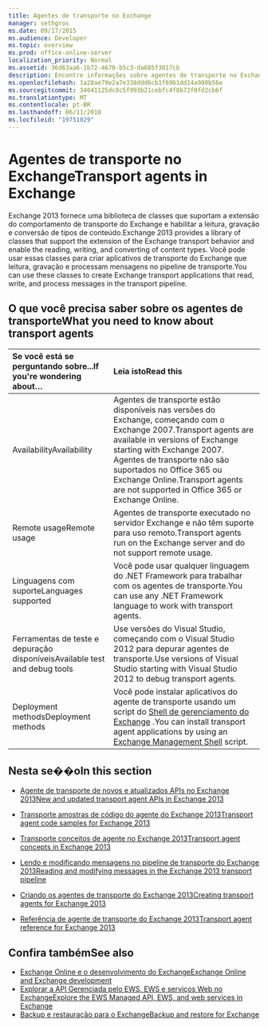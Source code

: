 ```yaml
---
title: Agentes de transporte no Exchange
manager: sethgros
ms.date: 09/17/2015
ms.audience: Developer
ms.topic: overview
ms.prod: office-online-server
localization_priority: Normal
ms.assetid: 36d63aa6-1b72-4670-b5c3-da685f3017cb
description: Encontre informações sobre agentes de transporte no Exchange 2013.
ms.openlocfilehash: 1a28ae79e2a7e338ddd6cb1f6961dd14a980b56e
ms.sourcegitcommit: 34041125dc8c5f993b21cebfc4f8b72f0fd2cb6f
ms.translationtype: MT
ms.contentlocale: pt-BR
ms.lasthandoff: 06/11/2018
ms.locfileid: "19751029"
---
```

# <a name="transport-agents-in-exchange"></a><span data-ttu-id="b0adb-103">Agentes de transporte no Exchange</span><span class="sxs-lookup"><span data-stu-id="b0adb-103">Transport agents in Exchange</span></span>
  
<span data-ttu-id="b0adb-104">Exchange 2013 fornece uma biblioteca de classes que suportam a extensão do comportamento de transporte do Exchange e habilitar a leitura, gravação e conversão de tipos de conteúdo.</span><span class="sxs-lookup"><span data-stu-id="b0adb-104">Exchange 2013 provides a library of classes that support the extension of the Exchange transport behavior and enable the reading, writing, and converting of content types.</span></span> <span data-ttu-id="b0adb-105">Você pode usar essas classes para criar aplicativos de transporte do Exchange que leitura, gravação e processam mensagens no pipeline de transporte.</span><span class="sxs-lookup"><span data-stu-id="b0adb-105">You can use these classes to create Exchange transport applications that read, write, and process messages in the transport pipeline.</span></span>
  
## <a name="what-you-need-to-know-about-transport-agents"></a><span data-ttu-id="b0adb-106">O que você precisa saber sobre os agentes de transporte</span><span class="sxs-lookup"><span data-stu-id="b0adb-106">What you need to know about transport agents</span></span>

|<span data-ttu-id="b0adb-107">Se você está se perguntando sobre...</span><span class="sxs-lookup"><span data-stu-id="b0adb-107">If you're wondering about…</span></span>|<span data-ttu-id="b0adb-108">Leia isto</span><span class="sxs-lookup"><span data-stu-id="b0adb-108">Read this</span></span>|
|:-----|:-----|
|<span data-ttu-id="b0adb-109">Availability</span><span class="sxs-lookup"><span data-stu-id="b0adb-109">Availability</span></span>  <br/> |<span data-ttu-id="b0adb-110">Agentes de transporte estão disponíveis nas versões do Exchange, começando com o Exchange 2007.</span><span class="sxs-lookup"><span data-stu-id="b0adb-110">Transport agents are available in versions of Exchange starting with Exchange 2007.</span></span> <span data-ttu-id="b0adb-111">Agentes de transporte não são suportados no Office 365 ou Exchange Online.</span><span class="sxs-lookup"><span data-stu-id="b0adb-111">Transport agents are not supported in Office 365 or Exchange Online.</span></span>  <br/> |
|<span data-ttu-id="b0adb-112">Remote usage</span><span class="sxs-lookup"><span data-stu-id="b0adb-112">Remote usage</span></span>  <br/> |<span data-ttu-id="b0adb-113">Agentes de transporte executado no servidor Exchange e não têm suporte para uso remoto.</span><span class="sxs-lookup"><span data-stu-id="b0adb-113">Transport agents run on the Exchange server and do not support remote usage.</span></span>  <br/> |
|<span data-ttu-id="b0adb-114">Linguagens com suporte</span><span class="sxs-lookup"><span data-stu-id="b0adb-114">Languages supported</span></span>  <br/> |<span data-ttu-id="b0adb-115">Você pode usar qualquer linguagem do .NET Framework para trabalhar com os agentes de transporte.</span><span class="sxs-lookup"><span data-stu-id="b0adb-115">You can use any .NET Framework language to work with transport agents.</span></span>  <br/> |
|<span data-ttu-id="b0adb-116">Ferramentas de teste e depuração disponíveis</span><span class="sxs-lookup"><span data-stu-id="b0adb-116">Available test and debug tools</span></span>  <br/> |<span data-ttu-id="b0adb-117">Use versões do Visual Studio, começando com o Visual Studio 2012 para depurar agentes de transporte.</span><span class="sxs-lookup"><span data-stu-id="b0adb-117">Use versions of Visual Studio starting with Visual Studio 2012 to debug transport agents.</span></span>  <br/> |
|<span data-ttu-id="b0adb-118">Deployment methods</span><span class="sxs-lookup"><span data-stu-id="b0adb-118">Deployment methods</span></span>  <br/> |<span data-ttu-id="b0adb-119">Você pode instalar aplicativos do agente de transporte usando um script do [Shell de gerenciamento do Exchange](../management/exchange-management-shell.md) .</span><span class="sxs-lookup"><span data-stu-id="b0adb-119">You can install transport agent applications by using an [Exchange Management Shell](../management/exchange-management-shell.md) script.</span></span>  <br/> |
   
## <a name="in-this-section"></a><span data-ttu-id="b0adb-120">Nesta se��o</span><span class="sxs-lookup"><span data-stu-id="b0adb-120">In this section</span></span>

- [<span data-ttu-id="b0adb-121">Agente de transporte de novos e atualizados APIs no Exchange 2013</span><span class="sxs-lookup"><span data-stu-id="b0adb-121">New and updated transport agent APIs in Exchange 2013</span></span>](new-and-updated-transport-agent-apis-in-exchange-2013.md)
    
- [<span data-ttu-id="b0adb-122">Transporte amostras de código do agente do Exchange 2013</span><span class="sxs-lookup"><span data-stu-id="b0adb-122">Transport agent code samples for Exchange 2013</span></span>](transport-agent-code-samples-for-exchange-2013.md)
    
- [<span data-ttu-id="b0adb-123">Transporte conceitos de agente no Exchange 2013</span><span class="sxs-lookup"><span data-stu-id="b0adb-123">Transport agent concepts in Exchange 2013</span></span>](transport-agent-concepts-in-exchange-2013.md)
    
- [<span data-ttu-id="b0adb-124">Lendo e modificando mensagens no pipeline de transporte do Exchange 2013</span><span class="sxs-lookup"><span data-stu-id="b0adb-124">Reading and modifying messages in the Exchange 2013 transport pipeline</span></span>](reading-and-modifying-messages-in-the-exchange-2013-transport-pipeline.md)
    
- [<span data-ttu-id="b0adb-125">Criando os agentes de transporte do Exchange 2013</span><span class="sxs-lookup"><span data-stu-id="b0adb-125">Creating transport agents for Exchange 2013</span></span>](creating-transport-agents-for-exchange-2013.md)
    
- [<span data-ttu-id="b0adb-126">Referência de agente de transporte do Exchange 2013</span><span class="sxs-lookup"><span data-stu-id="b0adb-126">Transport agent reference for Exchange 2013</span></span>](transport-agent-reference-for-exchange-2013.md)
    
## <a name="see-also"></a><span data-ttu-id="b0adb-127">Confira também</span><span class="sxs-lookup"><span data-stu-id="b0adb-127">See also</span></span>

- [<span data-ttu-id="b0adb-128">Exchange Online e o desenvolvimento do Exchange</span><span class="sxs-lookup"><span data-stu-id="b0adb-128">Exchange Online and Exchange development</span></span>](../exchange-server-development.md)    
- [<span data-ttu-id="b0adb-129">Explorar a API Gerenciada pelo EWS, EWS e serviços Web no Exchange</span><span class="sxs-lookup"><span data-stu-id="b0adb-129">Explore the EWS Managed API, EWS, and web services in Exchange</span></span>](../exchange-web-services/explore-the-ews-managed-api-ews-and-web-services-in-exchange.md)   
- [<span data-ttu-id="b0adb-130">Backup e restauração para o Exchange</span><span class="sxs-lookup"><span data-stu-id="b0adb-130">Backup and restore for Exchange</span></span>](../backup-restore/backup-and-restore-for-exchange-2013.md) 
    

